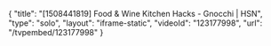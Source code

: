 {
    "title": "[1508441819] Food & Wine Kitchen Hacks - Gnocchi | HSN",
    "type": "solo",
    "layout": "iframe-static",
    "videoId": "123177998",
    "url": "\/tvpembed\/123177998"
}